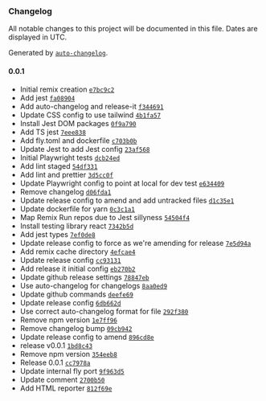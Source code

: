 ### Changelog

All notable changes to this project will be documented in this file. Dates are displayed in UTC.

Generated by [`auto-changelog`](https://github.com/CookPete/auto-changelog).

#### 0.0.1

- Initial remix creation [`e7bc9c2`](https://github.com/RBC-Digital-Ltd/country-stack/commit/e7bc9c21fe1d85e6566ee62ac30939bac205283b)
- Add jest [`fa08904`](https://github.com/RBC-Digital-Ltd/country-stack/commit/fa08904dfb65e43d9385941b74b69c182e3eed07)
- Add auto-changelog and release-it [`f344691`](https://github.com/RBC-Digital-Ltd/country-stack/commit/f3446917a46875bda1ca03e5a0647ac9b79698de)
- Update CSS config to use tailwind [`4b1fa57`](https://github.com/RBC-Digital-Ltd/country-stack/commit/4b1fa57208812fef8257f2fc1c0ad8d5a5040a50)
- Install Jest DOM packages [`0f9a790`](https://github.com/RBC-Digital-Ltd/country-stack/commit/0f9a7903dd0d83685190f25c3ca4dac83e58d19b)
- Add TS jest [`7eee838`](https://github.com/RBC-Digital-Ltd/country-stack/commit/7eee838c4ce20d343f8293187ddfad201e9400ca)
- Add fly.toml and dockerfile [`c703b0b`](https://github.com/RBC-Digital-Ltd/country-stack/commit/c703b0ba7b506eca22d6ccb0fdd83a9e236b3ed4)
- Update Jest to add Jest config [`23af568`](https://github.com/RBC-Digital-Ltd/country-stack/commit/23af568eb75ce92ec305eb0b887a708a7b7f5289)
- Initial Playwright tests [`dcb24ed`](https://github.com/RBC-Digital-Ltd/country-stack/commit/dcb24ed4b4164e611e125ac6bfa06476d76a883a)
- Add lint staged [`54df331`](https://github.com/RBC-Digital-Ltd/country-stack/commit/54df331a465d820385dd15f62da61eeeee5ec3dd)
- Add lint and prettier [`3d5cc0f`](https://github.com/RBC-Digital-Ltd/country-stack/commit/3d5cc0fdeaa478a24125ddb6e0dee6b442277362)
- Update Playwright config to point at local for dev test [`e634409`](https://github.com/RBC-Digital-Ltd/country-stack/commit/e6344095f6fe4b02ec5ae43fbbf67e5b70e9ee7f)
- Remove changelog [`d06fda1`](https://github.com/RBC-Digital-Ltd/country-stack/commit/d06fda1af5374a6f07e86cda2f6c160f3901f00c)
- Update release config to amend and add untracked files [`d1c35e1`](https://github.com/RBC-Digital-Ltd/country-stack/commit/d1c35e1e4bb654aa2c31383243d6683bd697c232)
- Update dockerfile for yarn [`0c3c1a1`](https://github.com/RBC-Digital-Ltd/country-stack/commit/0c3c1a14a15f0eab467a82474550a51e0ba2b82b)
- Map Remix Run repos due to Jest sillyness [`54504f4`](https://github.com/RBC-Digital-Ltd/country-stack/commit/54504f436a5bbb140b6c1463c27c701d994c7cd7)
- Install testing library react [`7342b5d`](https://github.com/RBC-Digital-Ltd/country-stack/commit/7342b5d6b90f91927229677f3b7a42bca0b61729)
- Add jest types [`7ef0de8`](https://github.com/RBC-Digital-Ltd/country-stack/commit/7ef0de83eb1017db93b2d634a4e3270f6fe1b57a)
- Update release config to force as we're amending for release [`7e5d94a`](https://github.com/RBC-Digital-Ltd/country-stack/commit/7e5d94a07098e7f69385cb7048e49ec37352960d)
- Add remix cache directory [`4efcae4`](https://github.com/RBC-Digital-Ltd/country-stack/commit/4efcae4424091456d2e71aef5ce3037fecb5893d)
- Update release config [`cc93131`](https://github.com/RBC-Digital-Ltd/country-stack/commit/cc93131cc13d32e7087df6a99be30ee6515df430)
- Add release it initial config [`eb270b2`](https://github.com/RBC-Digital-Ltd/country-stack/commit/eb270b24b6b1a8b0e05d33e2b4e7dc0ec5380fbc)
- Update github release settings [`78847eb`](https://github.com/RBC-Digital-Ltd/country-stack/commit/78847eb024d18d3535d997bab444c6fbebc8b3bb)
- Use auto-changelog for changelogs [`8aa0ed9`](https://github.com/RBC-Digital-Ltd/country-stack/commit/8aa0ed90f77975336d4be9ed8cbadc4dec38506d)
- Update github commands [`deefe69`](https://github.com/RBC-Digital-Ltd/country-stack/commit/deefe69aef8ffa4de83d6319ee679ae459d75d0f)
- Update release config [`6db662d`](https://github.com/RBC-Digital-Ltd/country-stack/commit/6db662d90050da3644e0d1d21a9a6b5df3fbf83f)
- Use correct auto-changelog format for file [`292f380`](https://github.com/RBC-Digital-Ltd/country-stack/commit/292f380ba75f69a4e85c95e1b4ef7fb42620bae7)
- Remove npm version [`1e7ff96`](https://github.com/RBC-Digital-Ltd/country-stack/commit/1e7ff96f48d5e945281b7aac055ae7171639c481)
- Remove changelog bump [`09cb942`](https://github.com/RBC-Digital-Ltd/country-stack/commit/09cb94221fad898b0d5d80f95518d9b1eab8f912)
- Update release config to amend [`896cd8e`](https://github.com/RBC-Digital-Ltd/country-stack/commit/896cd8ee942ed894b1b68d7a7bc00d3abef8d73a)
- release v0.0.1 [`1bd8c43`](https://github.com/RBC-Digital-Ltd/country-stack/commit/1bd8c43a67aad9abaf4015d54c63f21a6b060948)
- Remove npm version [`354eeb8`](https://github.com/RBC-Digital-Ltd/country-stack/commit/354eeb87157f9662c5fc725b44c82b168651ffbe)
- Release 0.0.1 [`cc7978a`](https://github.com/RBC-Digital-Ltd/country-stack/commit/cc7978ad3f64063431cac92dcedd61bb61b66b2a)
- Update internal fly port [`9f963d5`](https://github.com/RBC-Digital-Ltd/country-stack/commit/9f963d5a211b0a59aa1b060dd601fd8249697033)
- Update comment [`2700b50`](https://github.com/RBC-Digital-Ltd/country-stack/commit/2700b50a87b6c58981ee7ea4ad63f17cb8c73050)
- Add HTML reporter [`812f69e`](https://github.com/RBC-Digital-Ltd/country-stack/commit/812f69e3f2332df4685a0b27715215bfad135ff7)
